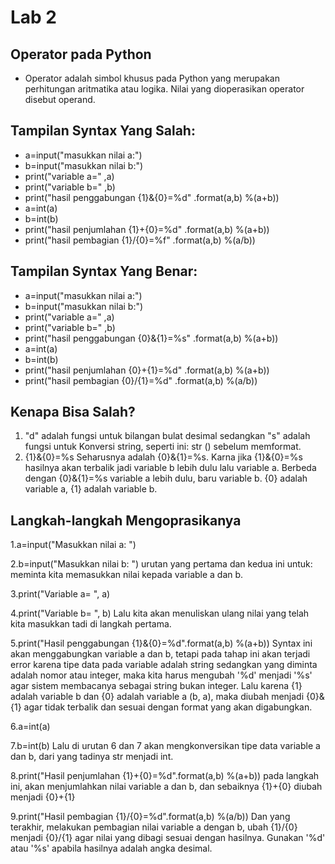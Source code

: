 # Lab 2

## Operator pada Python
- Operator adalah simbol khusus pada Python yang merupakan perhitungan aritmatika atau logika.
Nilai yang dioperasikan operator disebut operand.

## Tampilan Syntax Yang Salah:
- a=input("masukkan nilai a:")
- b=input("masukkan nilai b:")
- print("variable a=" ,a)
- print("variable b=" ,b)
- print("hasil penggabungan {1}&{0}=%d" .format(a,b) %(a+b))
- a=int(a)
- b=int(b)
- print("hasil penjumlahan {1}+{0}=%d" .format(a,b) %(a+b)) 
- print("hasil pembagian {1}/{0}=%f" .format(a,b) %(a/b))

## Tampilan Syntax Yang Benar:
- a=input("masukkan nilai a:")
- b=input("masukkan nilai b:")
- print("variable a=" ,a)
- print("variable b=" ,b)
- print("hasil penggabungan {0}&{1}=%s" .format(a,b) %(a+b))
- a=int(a)
- b=int(b)
- print("hasil penjumlahan {0}+{1}=%d" .format(a,b) %(a+b))
- print("hasil pembagian {0}/{1}=%d" .format(a,b) %(a/b))


## Kenapa Bisa Salah?
1. "d" adalah fungsi untuk bilangan bulat desimal sedangkan "s" adalah fungsi untuk Konversi string, seperti ini: str () sebelum memformat.
2. {1}&{0}=%s Seharusnya adalah {0}&{1}=%s. Karna jika {1}&{0}=%s hasilnya akan terbalik jadi variable b lebih dulu lalu variable a. Berbeda dengan {0}&{1}=%s variable a lebih dulu, baru variable b. {0} adalah variable a, {1} adalah variable b.


## Langkah-langkah Mengoprasikanya
1.a=input("Masukkan nilai a: ")

2.b=input("Masukkan nilai b: ") urutan yang pertama dan kedua ini untuk: meminta kita memasukkan nilai kepada variable a dan b.

3.print("Variable a= ", a)

4.print("Variable b= ", b) Lalu kita akan menuliskan ulang nilai yang telah kita masukkan tadi di langkah pertama.

5.print("Hasil penggabungan {1}&{0}=%d".format(a,b) %(a+b)) Syntax ini akan menggabungkan variable a dan b, tetapi pada tahap ini akan terjadi error karena tipe data pada variable adalah string sedangkan yang diminta adalah nomor atau integer, maka kita harus mengubah '%d' menjadi '%s' agar sistem membacanya sebagai string bukan integer. Lalu karena {1} adalah variable b dan {0} adalah variable a (b, a), maka diubah menjadi {0}&{1} agar tidak terbalik dan sesuai dengan format yang akan digabungkan.

6.a=int(a)

7.b=int(b) Lalu di urutan 6 dan 7 akan mengkonversikan tipe data variable a dan b, dari yang tadinya str menjadi int.

8.print("Hasil penjumlahan {1}+{0}=%d".format(a,b) %(a+b)) pada langkah ini, akan menjumlahkan nilai variable a dan b, dan sebaiknya {1}+{0} diubah menjadi {0}+{1}

9.print("Hasil pembagian {1}/{0}=%d".format(a,b) %(a/b)) Dan yang terakhir, melakukan pembagian nilai variable a dengan b, ubah {1}/{0} menjadi {0}/{1} agar nilai yang dibagi sesuai dengan hasilnya. Gunakan '%d' atau '%s' apabila hasilnya adalah angka desimal.

